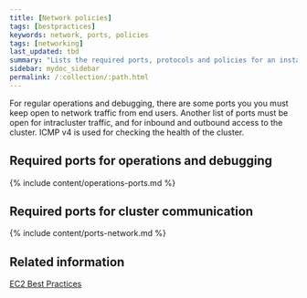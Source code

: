 ```yaml
---
title: [Network policies]
tags: [bestpractices]
keywords: network, ports, policies
tags: [networking]
last_updated: tbd
summary: "Lists the required ports, protocols and policies for an installation."
sidebar: mydoc_sidebar
permalink: /:collection/:path.html
---
```

For regular operations and debugging, there are some ports you you must keep open to network traffic from end users. Another list of ports must be open for intracluster traffic, and for inbound and outbound access to the cluster. ICMP v4 is used for checking the health of the cluster.

## Required ports for operations and debugging

{% include content/operations-ports.md %}

## Required ports for cluster communication

{% include content/ports-network.md %}

## Related information  

[EC2 Best Practices](http://docs.aws.amazon.com/AWSEC2/latest/UserGuide/ec2-best-practices.html)
